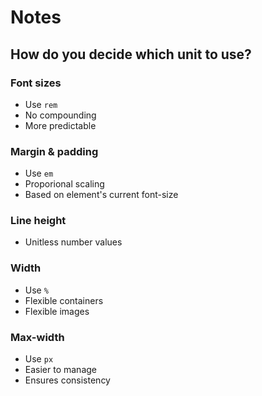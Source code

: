 # Notes

## How do you decide which unit to use?

### Font sizes
- Use `rem`
- No compounding
- More predictable

### Margin & padding
- Use `em`
- Proporional scaling
- Based on element's current font-size

### Line height
- Unitless number values

### Width
- Use `%`
- Flexible containers
- Flexible images

### Max-width
- Use `px`
- Easier to manage
- Ensures consistency
